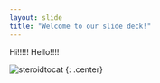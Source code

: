 ```yaml
---
layout: slide
title: "Welcome to our slide deck!"
---
```


Hi!!!!!
Hello!!!!

![steroidtocat](https://octodex.github.com/images/steroidtocat.png)
{: .center}
